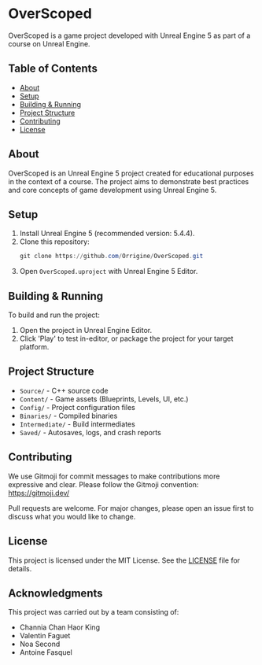 # OverScoped

OverScoped is a game project developed with Unreal Engine 5 as part of a course on Unreal Engine.

## Table of Contents
- [About](#about)
- [Setup](#setup)
- [Building & Running](#building--running)
- [Project Structure](#project-structure)
- [Contributing](#contributing)
- [License](#license)

## About
OverScoped is an Unreal Engine 5 project created for educational purposes in the context of a course. The project aims to demonstrate best practices and core concepts of game development using Unreal Engine 5.

## Setup
1. Install Unreal Engine 5 (recommended version: 5.4.4).
2. Clone this repository:
	```powershell
	git clone https://github.com/Orrigine/OverScoped.git
	```
3. Open `OverScoped.uproject` with Unreal Engine 5 Editor.

## Building & Running
To build and run the project:
1. Open the project in Unreal Engine Editor.
2. Click 'Play' to test in-editor, or package the project for your target platform.

## Project Structure
- `Source/` - C++ source code
- `Content/` - Game assets (Blueprints, Levels, UI, etc.)
- `Config/` - Project configuration files
- `Binaries/` - Compiled binaries
- `Intermediate/` - Build intermediates
- `Saved/` - Autosaves, logs, and crash reports

## Contributing
We use Gitmoji for commit messages to make contributions more expressive and clear. Please follow the Gitmoji convention: https://gitmoji.dev/

Pull requests are welcome. For major changes, please open an issue first to discuss what you would like to change.

## License
This project is licensed under the MIT License. See the [LICENSE](LICENSE) file for details.

## Acknowledgments
This project was carried out by a team consisting of:
- Channia Chan Haor King
- Valentin Faguet
- Noa Second
- Antoine Fasquel